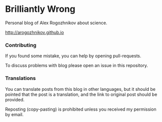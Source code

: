 # Brilliantly Wrong

Personal blog of Alex Rogozhnikov about science.

http://arogozhnikov.github.io


### Contributing

If you found some mistake, you can help by opening pull-requests.

To discuss problems with blog please open an issue in this repository. 

### Translations

You can translate posts from this blog in other languages, 
but it should be pointed that the post is a translation, 
and the link to original post should be provided.

Reposting (copy-pasting) is prohibited unless you received my permission by email.